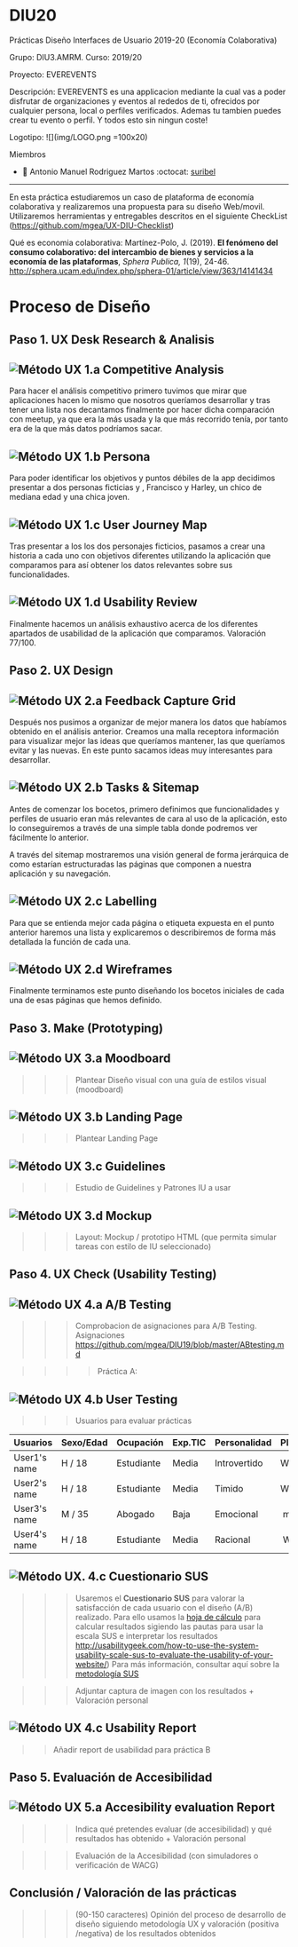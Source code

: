 # DIU20
Prácticas Diseño Interfaces de Usuario 2019-20 (Economía Colaborativa) 

Grupo: DIU3.AMRM.  Curso: 2019/20 

Proyecto: EVEREVENTS

Descripción: EVEREVENTS es una applicacion mediante la cual vas a poder disfrutar de organizaciones y eventos al rededos de ti, ofrecidos por cualquier persona, local o perfiles verificados. Ademas tu tambien puedes crear tu evento o perfil. Y todos esto sin ningun coste!

Logotipo: ![](img/LOGO.png =100x20)

Miembros
 * :bust_in_silhouette:   Antonio Manuel Rodriguez Martos    :octocat:  [suribel](https://github.com/suribel)

----- 

En esta práctica estudiaremos un caso de plataforma de economía colaborativa y realizaremos una propuesta para su diseño Web/movil. Utilizaremos herramientas y entregables descritos en el siguiente CheckList (https://github.com/mgea/UX-DIU-Checklist) 


Qué es economia colaborativa: Martínez-Polo, J. (2019). **El fenómeno del consumo colaborativo: del intercambio de bienes y servicios a la economía de las plataformas**, *Sphera Publica, 1*(19), 24-46. http://sphera.ucam.edu/index.php/sphera-01/article/view/363/14141434



# Proceso de Diseño 

## Paso 1. UX Desk Research & Analisis 

![Método UX](img/Competitive.png) 1.a Competitive Analysis
-----

Para hacer el análisis competitivo primero tuvimos que mirar que aplicaciones hacen lo mismo que nosotros queríamos desarrollar y tras tener una lista nos decantamos finalmente por hacer dicha comparación con meetup, ya que era la más usada y la que más recorrido tenía, por tanto era de la que más datos podríamos sacar.

![Método UX](img/Persona.png) 1.b Persona
-----

Para poder identificar los objetivos y puntos débiles de la app decidimos presentar a dos personas ficticias y , Francisco y Harley, un chico de mediana edad y una chica joven.

![Método UX](img/JourneyMap.png) 1.c User Journey Map
----

Tras presentar a los los dos personajes ficticios, pasamos a crear una historia a cada uno con objetivos diferentes utilizando la aplicación que comparamos para así obtener los datos relevantes sobre sus funcionalidades.

![Método UX](img/usabilityReview.png) 1.d Usability Review
----

Finalmente hacemos un análisis exhaustivo acerca de los diferentes apartados de usabilidad de la aplicación que comparamos.
Valoración 77/100. 


## Paso 2. UX Design  


![Método UX](img/feedback-capture-grid.png) 2.a Feedback Capture Grid
----

Después nos pusimos a organizar de mejor manera los datos que habíamos obtenido en el análisis anterior. Creamos una malla receptora información  para visualizar mejor las ideas que queríamos mantener, las que queríamos evitar y las nuevas. En este punto sacamos ideas muy interesantes para desarrollar.

![Método UX](img/Sitemap.png) 2.b Tasks & Sitemap 
-----

Antes de comenzar los bocetos, primero definimos que funcionalidades y perfiles de usuario eran más relevantes de cara al uso de la aplicación, esto lo conseguiremos a través de una simple tabla donde podremos ver fácilmente lo anterior.

A través del sitemap mostraremos una visión general de forma jerárquica de como estarían estructuradas las páginas que componen a nuestra aplicación y su navegación.

![Método UX](img/labelling.png) 2.c Labelling 
----

Para que se entienda mejor cada página o etiqueta expuesta en el punto anterior haremos una lista y explicaremos o describiremos de forma más detallada la función de cada una.

![Método UX](img/Wireframes.png) 2.d Wireframes
-----

Finalmente terminamos este punto diseñando los bocetos iniciales de cada una de esas páginas que hemos definido.


## Paso 3. Make (Prototyping) 


![Método UX](img/moodboard.png) 3.a Moodboard
-----


>>> Plantear Diseño visual con una guía de estilos visual (moodboard) 

![Método UX](img/landing-page.png)  3.b Landing Page
----


>>> Plantear Landing Page 

![Método UX](img/guidelines.png) 3.c Guidelines
----

>>> Estudio de Guidelines y Patrones IU a usar 

![Método UX](img/mockup.png)  3.d Mockup
----

>>> Layout: Mockup / prototipo HTML  (que permita simular tareas con estilo de IU seleccionado)


## Paso 4. UX Check (Usability Testing) 


![Método UX](img/ABtesting.png) 4.a A/B Testing
----


>>> Comprobacion de asignaciones para A/B Testing. Asignaciones https://github.com/mgea/DIU19/blob/master/ABtesting.md

>>>> Práctica A: 


![Método UX](img/usability-testing.png) 4.b User Testing
----

>>> Usuarios para evaluar prácticas 


| Usuarios | Sexo/Edad     | Ocupación   |  Exp.TIC    | Personalidad | Plataforma | TestA/B
| ------------- | -------- | ----------- | ----------- | -----------  | ---------- | ----
| User1's name  | H / 18   | Estudiante  | Media       | Introvertido | Web.       | A 
| User2's name  | H / 18   | Estudiante  | Media       | Timido       | Web        | A 
| User3's name  | M / 35   | Abogado     | Baja        | Emocional    | móvil      | B 
| User4's name  | H / 18   | Estudiante  | Media       | Racional     | Web        | B 


![Método UX](img/Survey.png). 4.c Cuestionario SUS
----

>>> Usaremos el **Cuestionario SUS** para valorar la satisfacción de cada usuario con el diseño (A/B) realizado. Para ello usamos la [hoja de cálculo](https://github.com/mgea/DIU19/blob/master/Cuestionario%20SUS%20DIU.xlsx) para calcular resultados sigiendo las pautas para usar la escala SUS e interpretar los resultados
http://usabilitygeek.com/how-to-use-the-system-usability-scale-sus-to-evaluate-the-usability-of-your-website/)
Para más información, consultar aquí sobre la [metodología SUS](https://cui.unige.ch/isi/icle-wiki/_media/ipm:test-suschapt.pdf)

>>> Adjuntar captura de imagen con los resultados + Valoración personal 


![Método UX](img/usability-report.png) 4.c Usability Report
----

>> Añadir report de usabilidad para práctica B 



## Paso 5. Evaluación de Accesibilidad  


![Método UX](img/Accesibility.png)  5.a Accesibility evaluation Report
----

>>> Indica qué pretendes evaluar (de accesibilidad) y qué resultados has obtenido + Valoración personal

>>> Evaluación de la Accesibilidad (con simuladores o verificación de WACG) 



## Conclusión / Valoración de las prácticas


>>> (90-150 caracteres) Opinión del proceso de desarrollo de diseño siguiendo metodología UX y valoración (positiva /negativa) de los resultados obtenidos  







